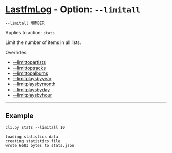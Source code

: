 # [LastfmLog](../README.md) - Option: `--limitall`

`--limitall NUMBER`

Applies to action: `stats`

Limit the number of items in all lists.

Overrides:
- [--limittopartists](./Option-limittopartists.md)
- [--limittoptracks](./Option-limittoptracks.md)
- [--limittopalbums](./Option-limittopalbums.md)
- [--limitplaysbyyear](./Option-limitplaysbyyear.md)
- [--limitplaysbymonth](./Option-limitplaysbymonth.md)
- [--limitplaysbyday](./Option-limitplaysbyday.md)
- [--limitplaysbyhour](./Option-limitplaysbyhour.md)


---


## Example

```text
cli.py stats --limitall 10
```

```text
loading statistics data
creating statistics file
wrote 6683 bytes to stats.json
```
